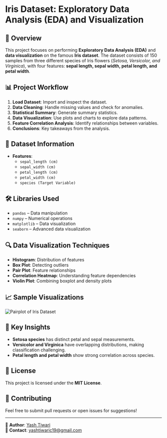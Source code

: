 # Iris Dataset: Exploratory Data Analysis (EDA) and Visualization

## 📌 Overview
This project focuses on performing **Exploratory Data Analysis (EDA)** and **data visualization** on the famous **Iris dataset**. The dataset consists of 150 samples from three different species of Iris flowers (*Setosa, Versicolor, and Virginica*), with four features: **sepal length, sepal width, petal length, and petal width**.

## 📊 Project Workflow
1. **Load Dataset**: Import and inspect the dataset.
2. **Data Cleaning**: Handle missing values and check for anomalies.
3. **Statistical Summary**: Generate summary statistics.
4. **Data Visualization**: Use plots and charts to explore data patterns.
5. **Feature Correlation Analysis**: Identify relationships between variables.
6. **Conclusions**: Key takeaways from the analysis.

## 📂 Dataset Information
- **Features**:
  - `sepal_length (cm)`
  - `sepal_width (cm)`
  - `petal_length (cm)`
  - `petal_width (cm)`
  - `species (Target Variable)`

## 🛠️ Libraries Used
- `pandas` – Data manipulation
- `numpy` – Numerical operations
- `matplotlib` – Data visualization
- `seaborn` – Advanced data visualization

## 🔍 Data Visualization Techniques
- **Histogram**: Distribution of features
- **Box Plot**: Detecting outliers
- **Pair Plot**: Feature relationships
- **Correlation Heatmap**: Understanding feature dependencies
- **Violin Plot**: Combining boxplot and density plots


## 📈 Sample Visualizations
![Pairplot of Iris Dataset](https://upload.wikimedia.org/wikipedia/commons/thumb/1/1e/Seaborn_pairplot.png/500px-Seaborn_pairplot.png)

## 🎯 Key Insights
- **Setosa species** has distinct petal and sepal measurements.
- **Versicolor and Virginica** have overlapping distributions, making classification challenging.
- **Petal length and petal width** show strong correlation across species.

## 📜 License
This project is licensed under the **MIT License**.

## 🤝 Contributing
Feel free to submit pull requests or open issues for suggestions!

---
🔗 **Author**: [Yash Tiwari](https://github.com/yashtiwarii0)  
💬 **Contact**: yashtiwaric19@gmail.com

